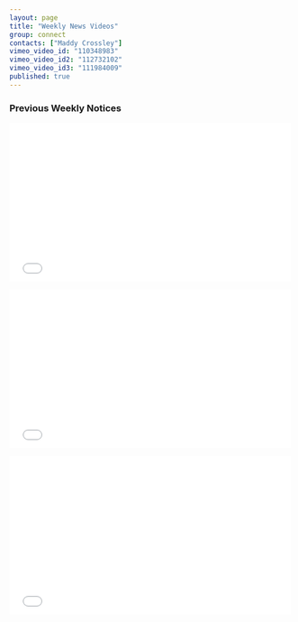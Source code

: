 ```yaml
---
layout: page
title: "Weekly News Videos"
group: connect
contacts: ["Maddy Crossley"]
vimeo_video_id: "110348983"
vimeo_video_id2: "112732102"
vimeo_video_id3: "111984009"
published: true
---
```


### Previous Weekly Notices

<iframe src="//player.vimeo.com/video/{{page.vimeo_video_id}}?title=0&amp;byline=0&amp;portrait=0&amp;color=c41440" width="500" height="281" frameborder="0" webkitallowfullscreen mozallowfullscreen allowfullscreen></iframe> <p><a href="http://vimeo.com/{{page.vimeo_video_id}}"></a>

<iframe src="//player.vimeo.com/video/{{page.vimeo_video_id2}}?title=0&amp;byline=0&amp;portrait=0&amp;color=c41440" width="500" height="281" frameborder="0" webkitallowfullscreen mozallowfullscreen allowfullscreen></iframe> <p><a href="http://vimeo.com/{{page.vimeo_video_id}}"></a>

<iframe src="//player.vimeo.com/video/{{page.vimeo_video_id3}}?title=0&amp;byline=0&amp;portrait=0&amp;color=c41440" width="500" height="281" frameborder="0" webkitallowfullscreen mozallowfullscreen allowfullscreen></iframe> <p><a href="http://vimeo.com/{{page.vimeo_video_id}}"></a>

